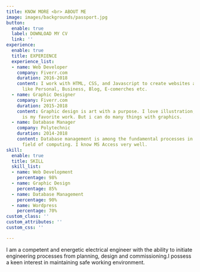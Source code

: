 ```yaml
---
title: KNOW MORE <br> ABOUT ME
image: images/backgrounds/passport.jpg
button:
  enable: true
  label: DOWNLOAD MY CV
  link: ''
experience:
  enable: true
  title: EXPERIENCE
  experience_list:
  - name: Web Developer
    company: Fiverr.com
    duration: 2016-2018
    content: I work with HTML, CSS, and Javascript to create websites and web applications
      like Personal, Business, Blog, E-comerches etc.
  - name: Graphic Designer
    company: Fiverr.com
    duration: 2015-2018
    content: Graphic design is art with a purpose. I love illustration, so logo desing
      is my favorite work. But i can do many things with graphics.
  - name: Database Manager
    company: Polytechnic
    duration: 2014-2018
    content: Database management is among the fundamental processes in the software
      field of computing. I know MS Access very well.
skill:
  enable: true
  title: SKILL
  skill_list:
  - name: Web Development
    percentage: 98%
  - name: Graphic Design
    percentage: 85%
  - name: Database Management
    percentage: 90%
  - name: Wordpress
    percentage: 70%
custom_class: ''
custom_attributes: ''
custom_css: ''

---
```

I am a competent and energetic electrical engineer with the ability to initiate engineering processes from planning, design and commissioning.I possess a keen interest in maintaining safe working environment.